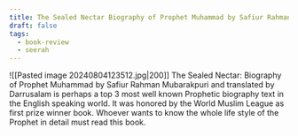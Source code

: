 ```yaml
---
title: The Sealed Nectar Biography of Prophet Muhammad by Safiur Rahman Mubarakpuri
draft: false
tags:
  - book-review
  - seerah
---
```

![[Pasted image 20240804123512.jpg|200]]
The Sealed Nectar: Biography of Prophet Muhammad by Safiur Rahman Mubarakpuri and translated by Darrusalam is perhaps a top 3 most well known Prophetic biography text in the English speaking world. It was honored by the World Muslim League as first prize winner book. Whoever wants to know the whole life style of the Prophet in detail must read this book.